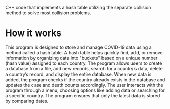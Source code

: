 C++ code that implements a hash table utilizing the separate collision method to solve most collision problems.

<h1>How it works</h1>
This program is designed to store and manage COVID-19 data using a method called a hash table. 
A hash table helps quickly find, add, or remove information by organizing data into "buckets" based on a unique number (hash value) assigned to each country. 
The program allows users to create a database from a file, add new records, search for a country’s data, delete a country’s record, and display the entire database. 
When new data is added, the program checks if the country already exists in the database and updates the case and death counts accordingly. 
The user interacts with the program through a menu, choosing options like adding data or searching for a specific country. 
The program ensures that only the latest data is stored by comparing dates.
